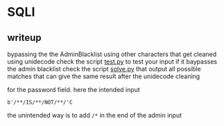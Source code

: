 # SQLI
## writeup

bypassing the the AdminBlacklist using other characters that get cleaned using unidecode
check the script [test.py](./test.py) to test your input if it baypasses the admin blacklist
check the script [solve.py](./solve.py)  that output all possible matches that can give the same result after the unidecode cleaning 


for the password field. here the intended input
```
b'/**/IS/**/NOT/**/'C
```
the unintended way is to add `/*` in the end of the admin input


